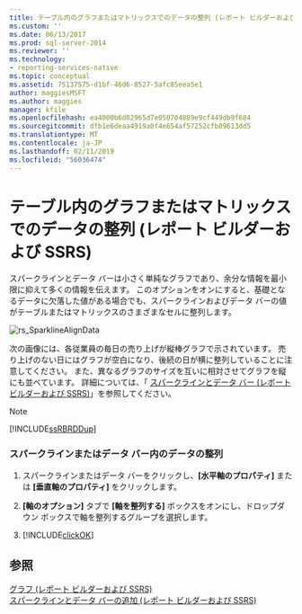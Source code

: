 ```yaml
---
title: テーブル内のグラフまたはマトリックスでのデータの整列 (レポート ビルダーおよび SSRS) | Microsoft Docs
ms.custom: ''
ms.date: 06/13/2017
ms.prod: sql-server-2014
ms.reviewer: ''
ms.technology:
- reporting-services-native
ms.topic: conceptual
ms.assetid: 75137575-d1bf-46d6-8527-5afc85eea5e1
author: maggiesMSFT
ms.author: maggies
manager: kfile
ms.openlocfilehash: ea4000b6d02965d7e050704889e9cf449db9f684
ms.sourcegitcommit: dfb1e6deaa4919a0f4e654af57252cfb09613dd5
ms.translationtype: MT
ms.contentlocale: ja-JP
ms.lasthandoff: 02/11/2019
ms.locfileid: "56036474"
---
```

# <a name="align-the-data-in-a-chart-in-a-table-or-matrix-report-builder-and-ssrs"></a>テーブル内のグラフまたはマトリックスでのデータの整列 (レポート ビルダーおよび SSRS)
  スパークラインとデータ バーは小さく単純なグラフであり、余分な情報を最小限に抑えて多くの情報を伝えます。 このオプションをオンにすると、基礎となるデータに欠落した値がある場合でも、スパークラインおよびデータ バーの値がテーブルまたはマトリックスのさまざまなセルに整列します。  
  
 ![rs_SparklineAlignData](../media/rs-sparklinealigndata.gif "rs_SparklineAlignData")  
  
 次の画像には、各従業員の毎日の売り上げが縦棒グラフで示されています。 売り上げのない日にはグラフが空白になり、後続の日が横に整列していることに注意してください。 また、異なるグラフのサイズを互いに相対させてグラフを縦にも並べています。 詳細については、「 [スパークラインとデータ バー (レポート ビルダーおよび SSRS)](sparklines-and-data-bars-report-builder-and-ssrs.md)」を参照してください。  
  
> [!NOTE]  
>  [!INCLUDE[ssRBRDDup](../../includes/ssrbrddup-md.md)]  
  
### <a name="align-the-data-in-a-sparkline-or-data-bar"></a>スパークラインまたはデータ バー内のデータの整列  
  
1.  スパークラインまたはデータ バーをクリックし、**[水平軸のプロパティ]** または **[垂直軸のプロパティ]** をクリックします。  
  
2.  **[軸のオプション]** タブで **[軸を整列する]** ボックスをオンにし、ドロップダウン ボックスで軸を整列するグループを選択します。  
  
3.  [!INCLUDE[clickOK](../../includes/clickok-md.md)]  
  
## <a name="see-also"></a>参照  
 [グラフ &#40;レポート ビルダーおよび SSRS&#41;](charts-report-builder-and-ssrs.md)   
 [スパークラインとデータ バーの追加 (レポート ビルダーおよび SSRS)](add-sparklines-and-data-bars-report-builder-and-ssrs.md)  
  
  
